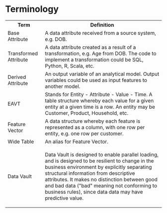 # Terminology

<table>
    <tr>
      <th>Term
      <th>Definition
    </tr>
    <tr>
      <td>Base Attribute
      <td>A data attribute received from a source system, e.g. DOB.
    </tr>
    <tr>
      <td>Transformed Attribute
      <td>A data attribute created as a result of a transformation, e.g. Age from DOB. The code to implement a transformation could be SQL, Python, R, Scala, etc.
    </tr>
    <tr>
      <td>Derived Attribute
      <td>An output variable of an analytical model. Output variables could be used as input features to another model.
    </tr>
    <tr>
      <td>EAVT
      <td>Stands for Entity - Attribute - Value - Time. A table structure whereby each value for a given entity at a given time is a row. An entity may be Customer, Product, Household, etc.
    </tr>
    <tr>
      <td>Feature Vector
      <td>A data structure whereby each feature is represented as a column, with one row per entity, e.g. one row per customer.
    </tr>
    <tr>
      <td>Wide Table
      <td colspan="1">An alias for Feature Vector.
    </tr>
    <tr>
      <td>Data Vault
      <td>
        <p>Data Vault is designed to enable parallel loading, and is designed to be resilient to change in the business environment by explicitly separating structural information from descriptive attributes. It makes no distinction between good and bad data ("bad" meaning not conforming to business rules), since data data may have predictive value.
      </td>
    </tr>
</table>